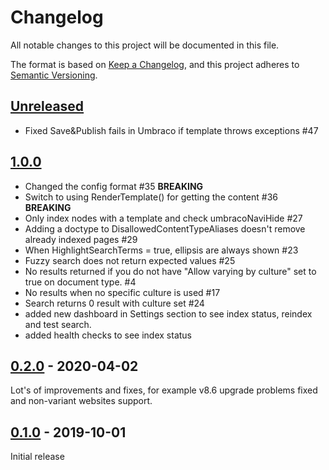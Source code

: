 # Changelog

All notable changes to this project will be documented in this file.

The format is based on [Keep a Changelog](https://keepachangelog.com/en/1.0.0/),
and this project adheres to [Semantic Versioning](https://semver.org/spec/v2.0.0.html).

## [Unreleased]
- Fixed Save&Publish fails in Umbraco if template throws exceptions #47

## [1.0.0]

- Changed the config format #35 **BREAKING**
- Switch to using RenderTemplate() for getting the content #36 **BREAKING**
- Only index nodes with a template and check umbracoNaviHide #27
- Adding a doctype to DisallowedContentTypeAliases doesn't remove already indexed pages #29
- When HighlightSearchTerms = true, ellipsis are always shown #23
- Fuzzy search does not return expected values #25
- No results returned if you do not have "Allow varying by culture" set to true on document type. #4
- No results when no specific culture is used #17
- Search returns 0 result with culture set #24
- added new dashboard in Settings section to see index status, reindex and test search.
- added health checks to see index status

## [0.2.0] - 2020-04-02
Lot's of improvements and fixes, for example v8.6 upgrade problems fixed and non-variant websites support.

## [0.1.0] - 2019-10-01
Initial release

[unreleased]: https://github.com/skttl/umbraco-fulltextsearch8/compare/release/1.0.0...HEAD
[1.0.0]: https://github.com/skttl/umbraco-fulltextsearch8/compare/v0.2.0...release/1.0.0
[0.2.0]: https://github.com/skttl/umbraco-fulltextsearch8/compare/v0.1.0...v0.2.0
[0.1.0]: https://github.com/skttl/umbraco-fulltextsearch8/releases/tag/v0.1.0
